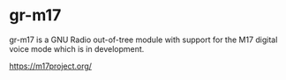 # gr-m17

gr-m17 is a GNU Radio out-of-tree module with support for the M17 digital voice mode which is in development.

https://m17project.org/
